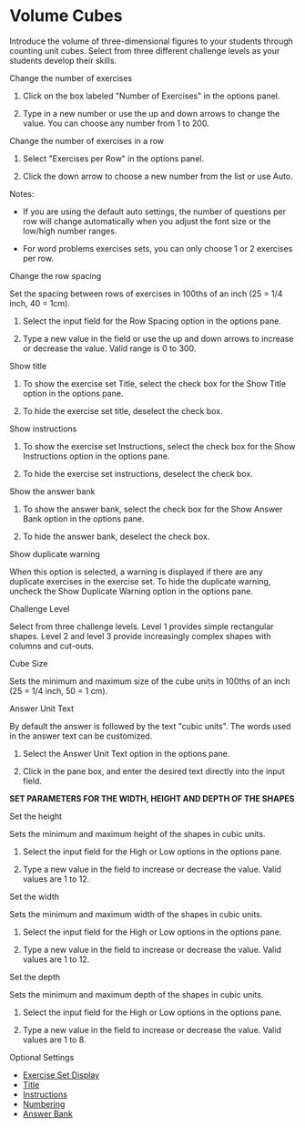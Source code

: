 # Volume Cubes

Introduce the volume of three-dimensional figures to your students through counting unit cubes. Select from three different challenge levels as your students develop their skills.

Change the number of exercises

1. Click on the box labeled "Number of Exercises" in the options panel.

2. Type in a new number or use the up and down arrows to change the value. You can choose any number from 1 to 200.

Change the number of exercises in a row

1. Select "Exercises per Row" in the options panel.

2. Click the down arrow to choose a new number from the list or use Auto.

Notes:

- If you are using the default auto settings, the number of questions per row will change automatically when you adjust the font size or the low/high number ranges.

- For word problems exercises sets, you can only choose 1 or 2 exercises per row.

Change the row spacing

Set the spacing between rows of exercises in 100ths of an inch (25 = 1/4 inch, 40 = 1cm).

1. Select the input field for the Row Spacing option in the options pane.

2. Type a new value in the field or use the up and down arrows to increase or decrease the value. Valid range is 0 to 300.

Show title

1. To show the exercise set Title, select the check box for the Show Title option in the options pane.

2. To hide the exercise set title, deselect the check box.

Show instructions

1. To show the exercise set Instructions, select the check box for the Show Instructions option in the options pane.

2. To hide the exercise set instructions, deselect the check box.

Show the answer bank

1. To show the answer bank, select the check box for the Show Answer Bank option in the options pane.

2. To hide the answer bank, deselect the check box.

Show duplicate warning

When this option is selected, a warning is displayed if there are any duplicate exercises in the exercise set. To hide the duplicate warning, uncheck the Show Duplicate Warning option in the options pane.

Challenge Level

Select from three challenge levels. Level 1 provides simple rectangular shapes. Level 2 and level 3 provide increasingly complex shapes with columns and cut-outs.

Cube Size

Sets the minimum and maximum size of the cube units in 100ths of an inch (25 = 1/4 inch, 50 = 1 cm).

Answer Unit Text

By default the answer is followed by the text "cubic units". The words used in the answer text can be customized.

1. Select the Answer Unit Text option in the options pane.

2. Click in the pane box, and enter the desired text directly into the input field.

**SET PARAMETERS FOR THE WIDTH, HEIGHT AND DEPTH OF THE SHAPES**

Set the height

Sets the minimum and maximum height of the shapes in cubic units.

1. Select the input field for the High or Low options in the options pane.

2. Type a new value in the field to increase or decrease the value. Valid values are 1 to 12.

Set the width

Sets the minimum and maximum width of the shapes in cubic units.

1. Select the input field for the High or Low options in the options pane.

2. Type a new value in the field to increase or decrease the value. Valid values are 1 to 12.

Set the depth

Sets the minimum and maximum depth of the shapes in cubic units.

1. Select the input field for the High or Low options in the options pane.

2. Type a new value in the field to increase or decrease the value. Valid values are 1 to 8.

Optional Settings

- [Exercise Set Display](../../options/exercise-set-display-options.md)
- [Title](../../options/title-display-options.md)
- [Instructions](../../options/instructions-display-options.md)
- [Numbering](../../options/numbering-display-options.md)
- [Answer Bank](../../options/answer-bank-display-options.md)